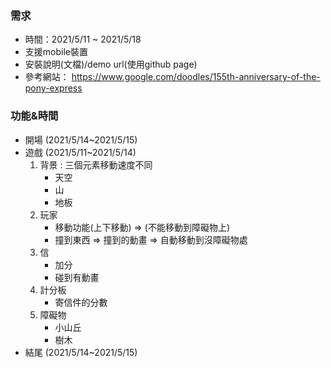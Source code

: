 ### 需求

- 時間：2021/5/11 ~ 2021/5/18
- 支援mobile裝置
- 安裝說明(文檔)/demo url(使用github page)
- 參考網站： https://www.google.com/doodles/155th-anniversary-of-the-pony-express

### 功能&時間

- 開場 (2021/5/14~2021/5/15)
- 遊戲 (2021/5/11~2021/5/14)
  1. 背景 : 三個元素移動速度不同 
     - 天空
     - 山
     - 地板
  2. 玩家 
     - 移動功能(上下移動) => (不能移動到障礙物上)
     - 撞到東西 => 撞到的動畫 => 自動移動到沒障礙物處
  3. 信 
     - 加分
     - 碰到有動畫
  4. 計分板 
     - 寄信件的分數
  5. 障礙物 
     - 小山丘
     - 樹木
- 結尾 (2021/5/14~2021/5/15)